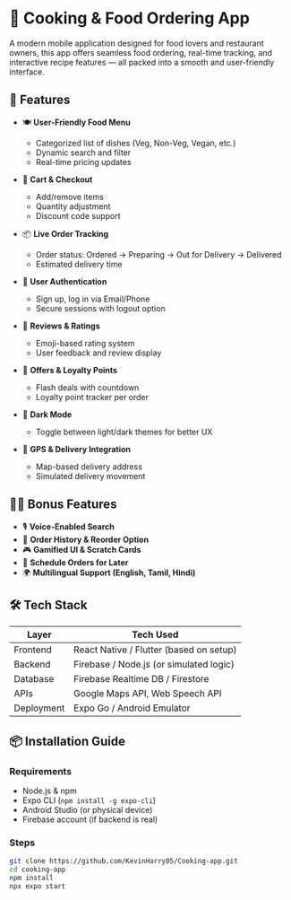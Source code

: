 
# 📱 Cooking & Food Ordering App

A modern mobile application designed for food lovers and restaurant owners, this app offers seamless food ordering, real-time tracking, and interactive recipe features — all packed into a smooth and user-friendly interface.

## 🚀 Features

- 🍽️ **User-Friendly Food Menu**
  - Categorized list of dishes (Veg, Non-Veg, Vegan, etc.)
  - Dynamic search and filter
  - Real-time pricing updates

- 🛒 **Cart & Checkout**
  - Add/remove items
  - Quantity adjustment
  - Discount code support

- 📦 **Live Order Tracking**
  - Order status: Ordered → Preparing → Out for Delivery → Delivered
  - Estimated delivery time

- 🔐 **User Authentication**
  - Sign up, log in via Email/Phone
  - Secure sessions with logout option

- 💬 **Reviews & Ratings**
  - Emoji-based rating system
  - User feedback and review display

- 🎁 **Offers & Loyalty Points**
  - Flash deals with countdown
  - Loyalty point tracker per order

- 🌙 **Dark Mode**
  - Toggle between light/dark themes for better UX

- 📍 **GPS & Delivery Integration**
  - Map-based delivery address
  - Simulated delivery movement

## 🧑‍🍳 Bonus Features

- 🎙️ **Voice-Enabled Search**
- 🧾 **Order History & Reorder Option**
- 🎮 **Gamified UI & Scratch Cards**
- 📅 **Schedule Orders for Later**
- 🌍 **Multilingual Support (English, Tamil, Hindi)**

## 🛠️ Tech Stack

| Layer           | Tech Used                         |
|----------------|-----------------------------------|
| Frontend       | React Native / Flutter (based on setup) |
| Backend        | Firebase / Node.js (or simulated logic) |
| Database       | Firebase Realtime DB / Firestore  |
| APIs           | Google Maps API, Web Speech API   |
| Deployment     | Expo Go / Android Emulator        |

## 📦 Installation Guide

### Requirements
- Node.js & npm
- Expo CLI (`npm install -g expo-cli`)
- Android Studio (or physical device)
- Firebase account (if backend is real)

### Steps

```bash
git clone https://github.com/KevinHarry05/Cooking-app.git
cd cooking-app
npm install
npx expo start
